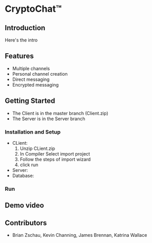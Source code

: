 # CryptoChat™

## Introduction

Here's the intro

## Features
* Multiple channels
* Personal channel creation
* Direct messaging
* Encrypted messaging

## Getting Started
* The Client is in the master branch (Client.zip)
* The Server is in the Server branch

### Installation and Setup
* CLient:
  1. Unzip CLient.zip
  2. In Compiler Select import project
  3. Follow the steps of import wizard
  4. click run
* Server:
* Database:
### Run


## Demo video



## Contributors

* Brian Zschau, Kevin Channing, James Brennan, Katrina Wallace
